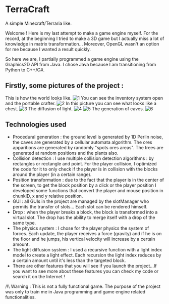 # TerraCraft
A simple Minecraft/Terraria like.

Welcome ! Here is my last attempt to make a game engine myself. For the record, at the beginning I tried to make a 3D game but I actually miss a lot of knowledge in matrix transformation... Moreover, OpenGL wasn't an option for me because I wanted a result quickly.

So here we are, I partially programmed a game engine using the Graphics2D API from Java. I chose Java because I am transitioning from Python to C++/C#.

## Firstly, some pictures of the project :

This is how the world looks like.
![1](https://user-images.githubusercontent.com/41203452/129716990-51840429-fcf3-49b2-b2d9-f950b5bc8636.PNG)
You can see the inventory system open and the portable crafter.
![2](https://user-images.githubusercontent.com/41203452/129716995-ca11beec-1056-4735-9445-6dccbe2479a6.PNG)
In this picture you can see what looks like a chest.
![3](https://user-images.githubusercontent.com/41203452/129716998-c7a875ba-4d22-4a7c-9364-e888bebb70bc.PNG)
The diffusion of light.
![4](https://user-images.githubusercontent.com/41203452/129717005-36f9afe0-382f-41b4-bde2-bafe2be94dce.PNG)
![5](https://user-images.githubusercontent.com/41203452/129717013-9eb94840-651f-45e9-8f50-e90255e01b2c.PNG)
The generation of caves.
![6](https://user-images.githubusercontent.com/41203452/129717016-7253d178-4da0-4704-93b9-02443e48d48b.PNG)

## Technologies used
- Procedural generation : the ground level is generated by 1D Perlin noise, the caves are generated by a cellular automata algorithm. The ores apparitions are generated by randomly "spots ores areas". The trees are generated at random positions and the plants also.
- Collision detection : I use multiple collision detection algorithms : by rectangles or rectangle and point. For the player collision, I optimized the code for it to only check if the player is in collision with the blocks around the player (in a certain range).
- Position transformation : due to the fact that the player is in the center of the screen, to get the block position by a click or the player position I developed some functions that convert the player and mouse position in chunkID, x and y relative position.
- GUI : all GUIs in the project are managed by the slotManager who permits the transfer of slots... Each slot can be rendered himself.
- Drop : when the player breaks a block, the block is transformed into a virtual slot. The drop has the ability to merge itself with a drop of the same type.
- The physics system : I chose for the player physics the system of forces. Each update, the player receives a force (gravity) and if he is on the floor and he jumps, his vertical velocity will increase by a certain amount.
- The light diffusion system : I used a recursive function with a light index model to create a light effect. Each recursion the light index reduces by a certain amount until it's less than the targeted block.
- There are other features that you will see if you launch the project...If you want to see more about these features you can check my code or search it on the Internet !

/!\ Warning : This is not a fully functional game. The purpose of the project was only to train me in Java programming and game engine related functionalities.
